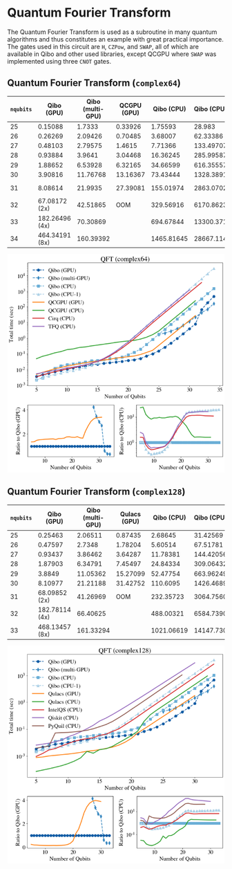 # Quantum Fourier Transform

The Quantum Fourier Transform is used as a subroutine in many quantum
algorithms and thus constitutes an example with great practical importance.
The gates used in this circuit are ``H``, ``CZPow``, and ``SWAP``,
all of which are available in Qibo and other used libraries,
except QCGPU where ``SWAP`` was implemented using three ``CNOT`` gates.


## Quantum Fourier Transform (`complex64`)

`nqubits` | Qibo (GPU) | Qibo (multi-GPU) | QCGPU (GPU) | Qibo (CPU) | Qibo (CPU-1) | QCGPU (CPU) | Cirq (CPU) | TFQ (CPU)
-- | -- | -- | -- | -- | -- | -- | -- | --
25 | 0.15088 | 1.7333 | 0.33926 | 1.75593 | 28.983 | 2.81661 | 20.04615 | 27.31083
26 | 0.26269 | 2.09426 | 0.70485 | 3.68007 | 62.33386 | 5.98906 | 42.59027 | 57.70737
27 | 0.48103 | 2.79575 | 1.4615 | 7.71366 | 133.49707 | 12.57996 | 88.89556 | 123.62698
28 | 0.93884 | 3.9641 | 3.04468 | 16.36245 | 285.99587 | 26.39612 | 185.83514 | 264.49645
29 | 1.88652 | 6.53928 | 6.32165 | 34.66599 | 616.35557 | 54.92496 | 383.06087 | 558.00182
30 | 3.90816 | 11.76768 | 13.16367 | 73.43444 | 1328.38914 | 116.36015 | 805.87551 | 1179.73661
31 | 8.08614 | 21.9935 | 27.39081 | 155.01974 | 2863.07021 | 245.91649 | 1689.20272 | core dumped        
32 | 67.08172 (2x)  | 42.51865 | OOM | 329.56916 | 6170.86231 | fails | 3550.67372 |        
33 | 182.26496 (4x) | 70.30869 |         | 694.67844 | 13300.37152 |         | fails |        
34 | 464.34191 (8x) | 160.39392 |         | 1465.81645 | 28667.11473 |         |         |     

![qft-64](../images/qft_c64.png)


## Quantum Fourier Transform (`complex128`)

`nqubits` | Qibo (GPU) | Qibo (multi-GPU) | Qulacs (GPU) | Qibo (CPU) | Qibo (CPU-1) | Qulacs (CPU) | IntelQS (CPU) | Qiskit (CPU) | PyQuil (CPU)
-- | -- | -- | -- | -- | -- | -- | -- | -- | --
25 | 0.25463 | 2.06511 | 0.87435 | 2.68645 | 31.42569 | 5.41102 | 17.2777 | 267.32462 | 116.83364
26 | 0.47597 | 2.7348 | 1.78204 | 5.60514 | 67.51781 | 11.11646 | 37.10058 | 537.95522 | 244.95282
27 | 0.93437 | 3.86462 | 3.64287 | 11.78381 | 144.42056 | 23.01487 | 78.81581 | 1075.48524 | 518.42093
28 | 1.87903 | 6.34791 | 7.45497 | 24.84334 | 309.06432 | 47.82596 | 166.74768 | 2156.63058 | 1084.50795
29 | 3.8849 | 11.05362 | 15.27099 | 52.47754 | 663.96249 | 99.40361 | 350.3245 | 4290.20236 | fails        
30 | 8.10977 | 21.21188 | 31.42752 | 110.6095 | 1426.46899 | 207.96072 | 744.3759 | 8564.4294 |        
31 | 68.09852 (2x) | 41.26969 | OOM | 232.35723 | 3064.75608 | 435.65923 | 1553.70923 | fails  |        
32 | 182.78114 (4x) | 66.40625 |         | 488.00321 | 6584.73906 | 912.57703 | 3279.90343 |         |        
33 | 468.13457 (8x) | 161.33294 |         | 1021.06619 | 14147.73073 | fails | 6867.85147 |         |    

![qft-c128](../images/qft_c128.png)
